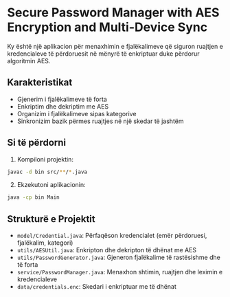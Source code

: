 # Secure Password Manager with AES Encryption and Multi-Device Sync

Ky është një aplikacion për menaxhimin e fjalëkalimeve që siguron ruajtjen e kredencialeve të përdoruesit në mënyrë të enkriptuar duke përdorur algoritmin AES.

## Karakteristikat
- Gjenerim i fjalëkalimeve të forta
- Enkriptim dhe dekriptim me AES
- Organizim i fjalëkalimeve sipas kategorive
- Sinkronizim bazik përmes ruajtjes në një skedar të jashtëm

## Si të përdorni
1. Kompiloni projektin:
```bash
javac -d bin src/**/*.java
```
2. Ekzekutoni aplikacionin:
```bash
java -cp bin Main
```

## Strukturë e Projektit
- `model/Credential.java`: Përfaqëson kredencialet (emër përdoruesi, fjalëkalim, kategori)
- `utils/AESUtil.java`: Enkripton dhe dekripton të dhënat me AES
- `utils/PasswordGenerator.java`: Gjeneron fjalëkalime të rastësishme dhe të forta
- `service/PasswordManager.java`: Menaxhon shtimin, ruajtjen dhe leximin e kredencialeve
- `data/credentials.enc`: Skedari i enkriptuar me të dhënat
